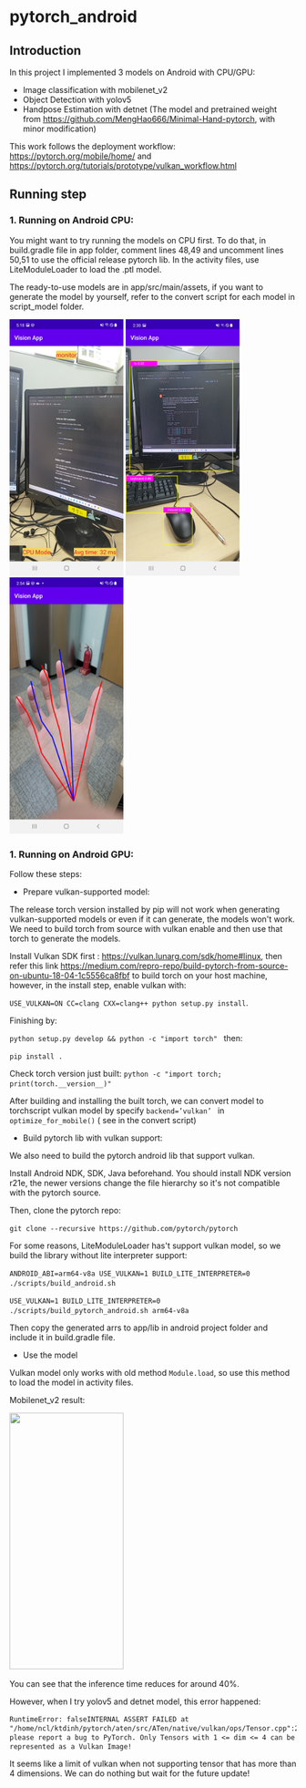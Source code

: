 # pytorch_android

## Introduction
In this project I implemented 3 models on Android with CPU/GPU:
  - Image classification with mobilenet_v2
  - Object Detection with yolov5 
  - Handpose Estimation with detnet (The model and pretrained weight from https://github.com/MengHao666/Minimal-Hand-pytorch, with minor modification)

This work follows the deployment workflow: https://pytorch.org/mobile/home/ and https://pytorch.org/tutorials/prototype/vulkan_workflow.html

## Running step
### 1. Running on Android CPU:

You might want to try running the models on CPU first. To do that, in build.gradle file in app folder, comment lines 48,49 and uncomment lines 50,51 to use the official release pytorch lib. In the activity files, use LiteModuleLoader to load the .ptl model. 

The ready-to-use models are in app/src/main/assets, if you want to generate the model by yourself, refer to the convert script for each model in script_model folder.

<img src="Screenshot1.jpg" width="200" height="450"> <img src="Screenshot2.jpg" width="200" height="450"> <img src="Screenshot3.jpg" width="200" height="450"> 

### 1. Running on Android GPU:
Follow these steps:
* Prepare vulkan-supported model:

The release torch version installed by pip will not work when generating vulkan-supported models or even if it can generate, the models won't work. We need to build torch from source with vulkan enable and then use that torch to generate the models.

Install Vulkan SDK first : https://vulkan.lunarg.com/sdk/home#linux, then refer this link https://medium.com/repro-repo/build-pytorch-from-source-on-ubuntu-18-04-1c5556ca8fbf to build torch on your host machine, however, in the install step, enable vulkan with:

```USE_VULKAN=ON CC=clang CXX=clang++ python setup.py install```.

Finishing by:

```python setup.py develop && python -c "import torch" ``` then:

```pip install .```

Check torch version just built: ```python -c "import torch; print(torch.__version__)"```

After building and installing the built torch, we can convert model to torchscript vulkan model by specify ```backend=’vulkan’ ``` in ```optimize_for_mobile()``` ( see in the convert script)

* Build pytorch lib with vulkan support:

We also need to build the pytorch android lib that support vulkan.


Install Android NDK, SDK, Java beforehand. You should install NDK version r21e, the newer versions change the file hierarchy so it's not compatible with the pytorch source.

Then, clone the pytorch repo:

```git clone --recursive https://github.com/pytorch/pytorch```

For some reasons, LiteModuleLoader has't support vulkan model, so we build the library without lite interpreter support:

```ANDROID_ABI=arm64-v8a USE_VULKAN=1 BUILD_LITE_INTERPRETER=0 ./scripts/build_android.sh```

```USE_VULKAN=1 BUILD_LITE_INTERPRETER=0  ./scripts/build_pytorch_android.sh arm64-v8a```

Then copy the generated arrs to app/lib in android project folder and include it in build.gradle file.

* Use the model

Vulkan model only works with old method ```Module.load```, so use this method to load the model in activity files.

Mobilenet_v2 result:

<img src="Screenshot4.jpg" width="200" height="450">

You can see that the inference time reduces for around 40%.

However, when I try yolov5 and detnet model, this error happened: 
```
RuntimeError: falseINTERNAL ASSERT FAILED at "/home/ncl/ktdinh/pytorch/aten/src/ATen/native/vulkan/ops/Tensor.cpp":255, please report a bug to PyTorch. Only Tensors with 1 <= dim <= 4 can be represented as a Vulkan Image!
```
It seems like a limit of vulkan when not supporting tensor that has more than 4 dimensions. We can do nothing but wait for the future update!

